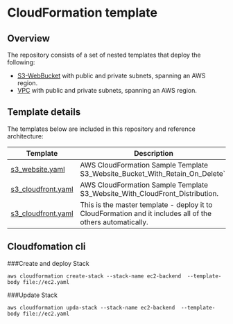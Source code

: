 # CloudFormation template

## Overview

The repository consists of a set of nested templates that deploy the following:

- [S3-WebBucket](http://docs.aws.amazon.com/AmazonVPC/latest/UserGuide/VPC_Introduction.html) with public and private subnets, spanning an AWS region.
- [VPC](http://docs.aws.amazon.com/AmazonVPC/latest/UserGuide/VPC_Introduction.html) with public and private subnets, spanning an AWS region.

## Template details

The templates below are included in this repository and reference architecture:

| Template                                 | Description                                                                                                |
| ---------------------------------------- | ---------------------------------------------------------------------------------------------------------- |
| [s3_website.yaml](bucket/s3_website.yaml) | AWS CloudFormation Sample Template S3_Website_Bucket_With_Retain_On_Delete`. |
| [s3_cloudfront.yaml](bucket/s3_cloudfront.yaml) | AWS CloudFormation Sample Template S3_Website_With_CloudFront_Distribution. |
| [s3_cloudfront.yaml](ec2/s3_cloudfront.yaml) | This is the master template - deploy it to CloudFormation and it includes all of the others automatically. |


## Cloudfomation cli

###Create and deploy Stack

```
aws cloudformation create-stack --stack-name ec2-backend  --template-body file://ec2.yaml
```

###Update Stack

```
aws cloudformation upda-stack --stack-name ec2-backend  --template-body file://ec2.yaml
```